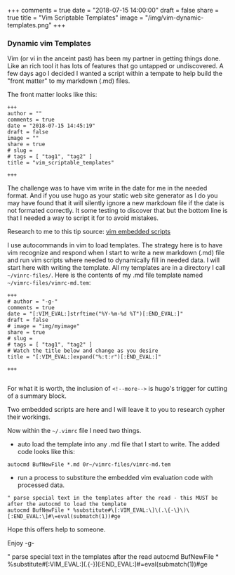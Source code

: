 +++
comments = true
date = "2018-07-15 14:00:00"
draft = false
share = true
title = "Vim Scriptable Templates"
image = "/img/vim-dynamic-templates.png"
+++

### Dynamic vim Templates

Vim (or vi in the anceint past) has been my partner in getting things done. Like an rich tool it
has lots of features that go untapped or undiscovered. A few days ago I decided I wanted a script within
a tempate to help build the "front matter" to my markdown (.md) files.

The front matter looks like this:

```
+++
author = ""
comments = true
date = "2018-07-15 14:45:19"
draft = false
image = ""
share = true
# slug = 
# tags = [ "tag1", "tag2" ]
title = "vim_scriptable_templates"

+++
```

The challenge was to have vim write in the date for me in the needed format. And if you use hugo as your static web site generator as I do
you may have found that it will silently ignore a new markdown file if the date is not formated correctly. It some testing to discover that
but the bottom line is that I needed a way to script it for to avoid mistakes.

Research to me to this tip source: [ vim embedded scripts ](http://vim.wikia.com/wiki/Use_eval_to_create_dynamic_templates)

<!--more-->

I use autocommands in vim to load templates. The strategy here is to have vim recognize and respond when I start to write a new
markdown (.md) file and run vim scripts where needed to dynamically fill in needed data. I will start here with writing the 
template. All my templates are in a directory I call `~/vinrc-files/`.  Here is the contents of my .md file template named 
`~/vimrc-files/vimrc-md.tem`:

```
+++
# author = "-g-"
comments = true
date = "[:VIM_EVAL:]strftime("%Y-%m-%d %T")[:END_EVAL:]"
draft = false
# image = "img/myimage"
share = true
# slug = 
# tags = [ "tag1", "tag2" ]
# Watch the title below and change as you desire
title = "[:VIM_EVAL:]expand("%:t:r")[:END_EVAL:]"

+++


```

For what it is worth, the inclusion of `<!--more-->` is hugo's trigger for cutting of a summary block.

Two embedded scripts are here and I will leave it to you to research cypher their workings.

Now within the `~/.vimrc` file I need two things.

-  auto load the template into any .md file that I start to write. The added code looks like this:
```
autocmd BufNewFile *.md 0r~/vimrc-files/vimrc-md.tem
```

- run a process to substiture the embedded vim evaluation code with processed data. 
```
" parse special text in the templates after the read - this MUST be after the autocmd to load the template
autocmd BufNewFile * %substitute#\[:VIM_EVAL:\]\(.\{-\}\)\[:END_EVAL:\]#\=eval(submatch(1))#ge
```

Hope this offers help to someone.

Enjoy
-g-


" parse special text in the templates after the read
  autocmd BufNewFile * %substitute#\[:VIM_EVAL:\]\(.\{-\}\)\[:END_EVAL:\]#\=eval(submatch(1))#ge



<!--more-->

